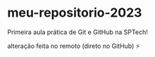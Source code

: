 # meu-repositorio-2023
Primeira aula prática de Git e GitHub na SPTech! 


alteração feita no remoto (direto no GitHub) ⚡
